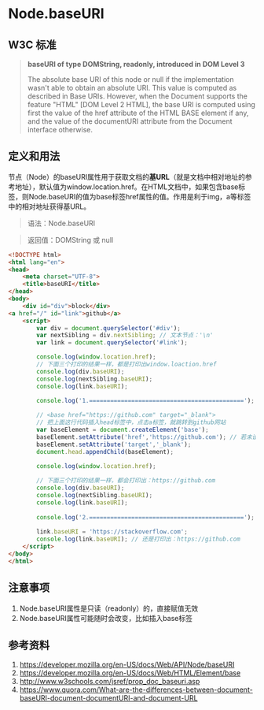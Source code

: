 # Node.baseURI

## W3C 标准
> **baseURI of type DOMString, readonly, introduced in DOM Level 3**
>
> The absolute base URI of this node or null if the implementation wasn't able to obtain an absolute URI. This value is computed as described in Base URIs. However, when the Document supports the feature "HTML" [DOM Level 2 HTML], the base URI is computed using first the value of the href attribute of the HTML BASE element if any, and the value of the documentURI attribute from the Document interface otherwise.

## 定义和用法
节点（Node）的baseURI属性用于获取文档的**基URL**（就是文档中相对地址的参考地址），默认值为window.location.href。在HTML文档中，如果包含base标签，则Node.baseURI的值为base标签href属性的值。作用是利于img，a等标签中的相对地址获得基URL。

> 语法：Node.baseURI

> 返回值：DOMString 或 null

```html
<!DOCTYPE html>
<html lang="en">
<head>
    <meta charset="UTF-8">
    <title>baseURI</title>
</head>
<body>
    <div id="div">block</div>
<a href="/" id="link">github</a>
    <script>
        var div = document.querySelector('#div');
        var nextSibling = div.nextSibling; // 文本节点：'\n'
        var link = document.querySelector('#link');

        console.log(window.location.href);
        // 下面三个打印的结果一样，都是打印出window.loaction.href
        console.log(div.baseURI);
        console.log(nextSibling.baseURI);
        console.log(link.baseURI);
        
        console.log('1.============================================');

        // <base href="https://github.com" target="_blank">
        // 把上面这行代码插入head标签中，点击a标签，就跳转到github网站
        var baseElement = document.createElement('base');
        baseElement.setAttribute('href','https://github.com'); // 若未设置href，还是打印出window.loaction.href
        baseElement.setAttribute('target','_blank');
        document.head.appendChild(baseElement);
        
        console.log(window.location.href);

        // 下面三个打印的结果一样，都会打印出：https://github.com
        console.log(div.baseURI);
        console.log(nextSibling.baseURI);
        console.log(link.baseURI);
        
        console.log('2.============================================');
        
        link.baseURI = 'https://stackoverflow.com';
        console.log(link.baseURI); // 还是打印出：https://github.com
    </script>
</body>
</html>
```

## 注意事项
1. Node.baseURI属性是只读（readonly）的，直接赋值无效
2. Node.baseURI属性可能随时会改变，比如插入base标签

## 参考资料
1. https://developer.mozilla.org/en-US/docs/Web/API/Node/baseURI
2. https://developer.mozilla.org/en-US/docs/Web/HTML/Element/base
3. http://www.w3schools.com/jsref/prop_doc_baseuri.asp
4. https://www.quora.com/What-are-the-differences-between-document-baseURI-document-documentURI-and-document-URL